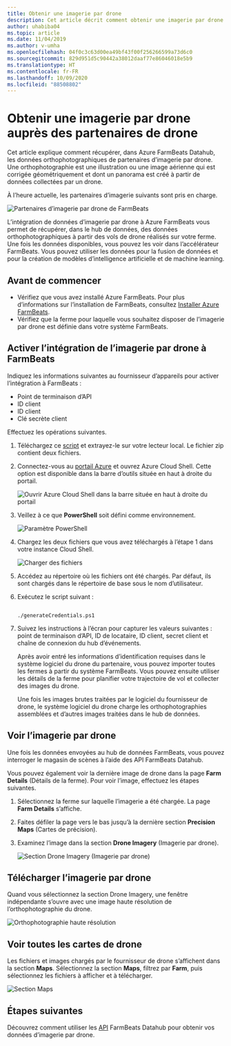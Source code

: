 ```yaml
---
title: Obtenir une imagerie par drone
description: Cet article décrit comment obtenir une imagerie par drone auprès des partenaires.
author: uhabiba04
ms.topic: article
ms.date: 11/04/2019
ms.author: v-umha
ms.openlocfilehash: 04f0c3c63d00ea49bf43f00f256266599a73d6c0
ms.sourcegitcommit: 829d951d5c90442a38012daaf77e86046018e5b9
ms.translationtype: HT
ms.contentlocale: fr-FR
ms.lasthandoff: 10/09/2020
ms.locfileid: "88508802"
---
```

# <a name="get-drone-imagery-from-drone-partners"></a>Obtenir une imagerie par drone auprès des partenaires de drone

Cet article explique comment récupérer, dans Azure FarmBeats Datahub, les données orthophotographiques de partenaires d’imagerie par drone. Une orthophotographie est une illustration ou une image aérienne qui est corrigée géométriquement et dont un panorama est créé à partir de données collectées par un drone.

À l’heure actuelle, les partenaires d’imagerie suivants sont pris en charge.

  ![Partenaires d’imagerie par drone de FarmBeats](./media/get-drone-imagery-from-drone-partner/drone-partner-1.png)

L’intégration de données d’imagerie par drone à Azure FarmBeats vous permet de récupérer, dans le hub de données, des données orthophotographiques à partir des vols de drone réalisés sur votre ferme. Une fois les données disponibles, vous pouvez les voir dans l’accélérateur FarmBeats. Vous pouvez utiliser les données pour la fusion de données et pour la création de modèles d’intelligence artificielle et de machine learning.

## <a name="before-you-begin"></a>Avant de commencer

  - Vérifiez que vous avez installé Azure FarmBeats. Pour plus d’informations sur l’installation de FarmBeats, consultez [Installer Azure FarmBeats](install-azure-farmbeats.md).
  - Vérifiez que la ferme pour laquelle vous souhaitez disposer de l’imagerie par drone est définie dans votre système FarmBeats.

## <a name="enable-drone-imagery-integration-with-farmbeats"></a>Activer l’intégration de l’imagerie par drone à FarmBeats

Indiquez les informations suivantes au fournisseur d’appareils pour activer l’intégration à FarmBeats :
 - Point de terminaison d’API
 - ID client
 - ID client
 - Clé secrète client

Effectuez les opérations suivantes.

1. Téléchargez ce [script](https://aka.ms/farmbeatspartnerscript) et extrayez-le sur votre lecteur local. Le fichier zip contient deux fichiers.
2. Connectez-vous au [portail Azure](https://portal.azure.com/) et ouvrez Azure Cloud Shell. Cette option est disponible dans la barre d’outils située en haut à droite du portail.

    ![Ouvrir Azure Cloud Shell dans la barre située en haut à droite du portail](./media/get-drone-imagery-from-drone-partner/navigation-bar-1.png)

3. Veillez à ce que **PowerShell** soit défini comme environnement.

    ![Paramètre PowerShell](./media/get-drone-imagery-from-drone-partner/power-shell-new-1.png)

4. Chargez les deux fichiers que vous avez téléchargés à l’étape 1 dans votre instance Cloud Shell.

    ![Charger des fichiers](./media/get-drone-imagery-from-drone-partner/power-shell-two-1.png)

5. Accédez au répertoire où les fichiers ont été chargés. Par défaut, ils sont chargés dans le répertoire de base sous le nom d’utilisateur.
6. Exécutez le script suivant :

    ```azurepowershell-interactive

    ./generateCredentials.ps1

    ```

7. Suivez les instructions à l’écran pour capturer les valeurs suivantes : point de terminaison d’API, ID de locataire, ID client, secret client et chaîne de connexion du hub d’événements.

    Après avoir entré les informations d’identification requises dans le système logiciel du drone du partenaire, vous pouvez importer toutes les fermes à partir du système FarmBeats. Vous pouvez ensuite utiliser les détails de la ferme pour planifier votre trajectoire de vol et collecter des images du drone.

    Une fois les images brutes traitées par le logiciel du fournisseur de drone, le système logiciel du drone charge les orthophotographies assemblées et d’autres images traitées dans le hub de données.

## <a name="view-drone-imagery"></a>Voir l’imagerie par drone

Une fois les données envoyées au hub de données FarmBeats, vous pouvez interroger le magasin de scènes à l’aide des API FarmBeats Datahub.

Vous pouvez également voir la dernière image de drone dans la page **Farm Details** (Détails de la ferme). Pour voir l’image, effectuez les étapes suivantes.

1. Sélectionnez la ferme sur laquelle l’imagerie a été chargée. La page **Farm Details** s’affiche.
2. Faites défiler la page vers le bas jusqu’à la dernière section **Precision Maps** (Cartes de précision).
3. Examinez l’image dans la section **Drone Imagery** (Imagerie par drone).

    ![Section Drone Imagery (Imagerie par drone)](./media/get-drone-imagery-from-drone-partner/drone-imagery-1.png)

## <a name="download-drone-imagery"></a>Télécharger l’imagerie par drone

Quand vous sélectionnez la section Drone Imagery, une fenêtre indépendante s’ouvre avec une image haute résolution de l’orthophotographie du drone.

![Orthophotographie haute résolution](./media/get-drone-imagery-from-drone-partner/download-drone-imagery-1.png)

## <a name="view-all-drone-maps"></a>Voir toutes les cartes de drone

Les fichiers et images chargés par le fournisseur de drone s’affichent dans la section **Maps**. Sélectionnez la section **Maps**, filtrez par **Farm**, puis sélectionnez les fichiers à afficher et à télécharger.

  ![Section Maps](./media/get-drone-imagery-from-drone-partner/view-drone-maps-1.png)

## <a name="next-steps"></a>Étapes suivantes

Découvrez comment utiliser les [API](rest-api-in-azure-farmbeats.md) FarmBeats Datahub pour obtenir vos données d’imagerie par drone.
